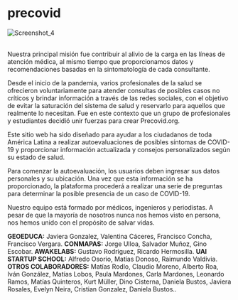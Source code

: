 # precovid

![Screenshot_4](https://github.com/matiasrodlo/precovid/assets/52969662/b5bd6790-d36e-4a22-8fd8-034e14aab6e8)

<br>
Nuestra principal misión fue contribuir al alivio de la carga en las líneas de atención médica, al mismo tiempo que proporcionamos datos y recomendaciones basadas en la sintomatología de cada consultante.

Desde el inicio de la pandemia, varios profesionales de la salud se ofrecieron voluntariamente para atender consultas de posibles casos no críticos y brindar información a través de las redes sociales, con el objetivo de evitar la saturación del sistema de salud y reservarlo para aquellos que realmente lo necesitan. Fue en este contexto que un grupo de profesionales y estudiantes decidió unir fuerzas para crear Precovid.org.

Este sitio web ha sido diseñado para ayudar a los ciudadanos de toda América Latina a realizar autoevaluaciones de posibles síntomas de COVID-19 y proporcionar información actualizada y consejos personalizados según su estado de salud.

Para comenzar la autoevaluación, los usuarios deben ingresar sus datos personales y su ubicación. Una vez que esta información se ha proporcionado, la plataforma procederá a realizar una serie de preguntas para determinar la posible presencia de un caso de COVID-19.

Nuestro equipo está formado por médicos, ingenieros y periodistas. A pesar de que la mayoría de nosotros nunca nos hemos visto en persona, nos hemos unido con el propósito de salvar vidas. 
 
**GEOEDUCA:** Javiera Gonzalez, Valentina Cáceres, Francisco Concha, Francisco Vergara. **CONMAPAS:** Jorge Ulloa, Salvador Muñoz, Gino Escobar. **AWAKELABS:** Gustavo Rodriguez, Ricardo Hermosilla. **UAI STARTUP SCHOOL:** Alfredo Osorio, Matías Donoso, Raimundo Valdivia. **OTROS COLABORADORES:** Matías Rodlo, Claudio Moreno, Alberto Roa, Iván González, Matías Lobos, Paula Mardones, Carla Mardones, Leonardo Ramos, Matías Quinteros, Kurt Müller, Dino Cisterna, Daniela Bustos, Javiera Rosales, Evelyn Neira, Cristian Gonzalez, Daniela Bustos..
